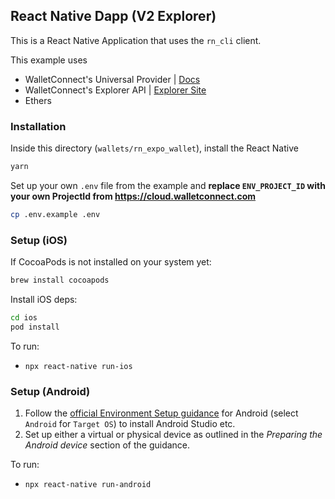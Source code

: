 ## React Native Dapp (V2 Explorer)

This is a React Native Application that uses the `rn_cli` client.

This example uses

- WalletConnect's Universal Provider | [Docs](https://docs.walletconnect.com/2.0/javascript/providers/universal)
- WalletConnect's Explorer API | [Explorer Site](https://explorer.walletconnect.com/)
- Ethers

### Installation

Inside this directory (`wallets/rn_expo_wallet`), install the React Native

```bash
yarn
```

Set up your own `.env` file from the example and **replace `ENV_PROJECT_ID` with your own ProjectId from https://cloud.walletconnect.com**

```bash
cp .env.example .env
```

### Setup (iOS)

If CocoaPods is not installed on your system yet:

```bash
brew install cocoapods
```

Install iOS deps:

```bash
cd ios
pod install
```

To run:

- `npx react-native run-ios`

### Setup (Android)

1. Follow the [official Environment Setup guidance](https://reactnative.dev/docs/environment-setup) for Android (select `Android` for `Target OS`) to install Android Studio etc.
2. Set up either a virtual or physical device as outlined in the _Preparing the Android device_ section of the guidance.

To run:

- `npx react-native run-android`
